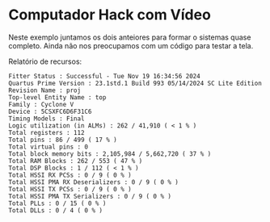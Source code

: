 # Computador Hack com Vídeo

Neste exemplo juntamos os dois anteiores para formar o sistemas quase completo. Ainda não nos preocupamos com um código para testar a tela. 

Relatório de recursos:

    Fitter Status : Successful - Tue Nov 19 16:34:56 2024
    Quartus Prime Version : 23.1std.1 Build 993 05/14/2024 SC Lite Edition
    Revision Name : proj
    Top-level Entity Name : top
    Family : Cyclone V
    Device : 5CSXFC6D6F31C6
    Timing Models : Final
    Logic utilization (in ALMs) : 262 / 41,910 ( < 1 % )
    Total registers : 112
    Total pins : 86 / 499 ( 17 % )
    Total virtual pins : 0
    Total block memory bits : 2,105,984 / 5,662,720 ( 37 % )
    Total RAM Blocks : 262 / 553 ( 47 % )
    Total DSP Blocks : 1 / 112 ( < 1 % )
    Total HSSI RX PCSs : 0 / 9 ( 0 % )
    Total HSSI PMA RX Deserializers : 0 / 9 ( 0 % )
    Total HSSI TX PCSs : 0 / 9 ( 0 % )
    Total HSSI PMA TX Serializers : 0 / 9 ( 0 % )
    Total PLLs : 0 / 15 ( 0 % )
    Total DLLs : 0 / 4 ( 0 % )
